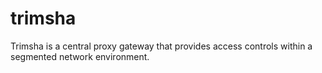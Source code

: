 # trimsha
Trimsha is a central proxy gateway that provides access controls within a segmented network environment.
